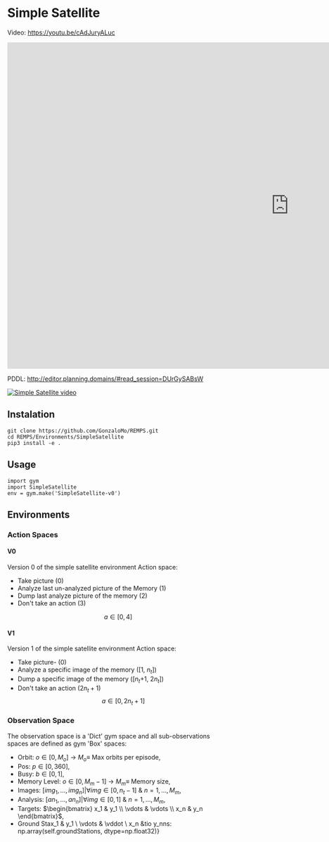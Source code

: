 # Simple Satellite

Video: https://youtu.be/cAdJuryALuc
<iframe width="1280" height="742" src="https://www.youtube.com/embed/cAdJuryALuc" title="YouTube video player" frameborder="0" allow="accelerometer; autoplay; clipboard-write; encrypted-media; gyroscope; picture-in-picture" allowfullscreen></iframe>



PDDL: http://editor.planning.domains/#read_session=DUrGySABsW

[![Simple Satellite video](http://img.youtube.com/vi/cAdJuryALuc/0.jpg)](http://www.youtube.com/watch?v=cAdJuryALuc)


## Instalation 
```
git clone https://github.com/GonzaloMo/REMPS.git 
cd REMPS/Environments/SimpleSatellite
pip3 install -e .
```
## Usage
```
import gym
import SimpleSatellite
env = gym.make('SimpleSatellite-v0')
```

## Environments
### Action Spaces
#### V0
Version 0 of the simple satellite environment Action space:
- Take picture (0)
- Analyze last un-analyzed picture of the Memory (1)
- Dump last analyze picture of the memory (2)
- Don't take an action (3)

$$
a \in [0,4]
$$

#### V1
Version 1 of the simple satellite environment Action space:
- Take picture- (0)
- Analyze a specific image of the memory ([1, $n_t$])
- Dump a specific image of the memory ([$n_t$+1, $2n_t$])
- Don't take an action ($2n_t+1$)
$$
a \in [0,2n_t+1]
$$

### Observation Space
The observation space is a 'Dict' gym space and all sub-observations spaces are defined as gym 'Box' spaces:
- Orbit: $o \in[0, M_o]$ -> $M_o\equiv$ Max orbits per episode, 
- Pos: $p \in[0,360]$,
- Busy: $b \in[0, 1]$,
- Memory Level: $o \in[0, M_m-1]$ -> $M_m\equiv$ Memory size, 
- Images: $[img_1,...,img_n]| \forall img \in [0,n_t-1]$ \& $n = 1,...,M_m$,
- Analysis: $[an_1,...,an_n]| \forall img \in [0,1]$ \& $n = 1,...,M_m$,
- Targets: $\begin{bmatrix}
    x_1 & y_1 \\
    \vdots & \vdots \\
    x_n & y_n
\end{bmatrix}$,
- Ground Stax_1 & y_1 \\
\vdots & \vddot \\
x_n &tio y_nns: np.array(self.groundStations, dtype=np.float32)}